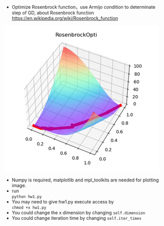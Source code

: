- Optimize Rosenbrock function，use Armijo condition to determinate step of GD, about
 Rosenbrock function https://en.wikipedia.org/wiki/Rosenbrock_function
 
![image](/image/opti.png)

- Numpy is required, matplotlib and mpl_toolkits are needed for plotting image.
- run  
`python hw1.py`
- You may need to give hw1.py execute access by  
`chmod +x hw1.py`
- You could change the x dimension by changing `self.dimension`
- You could change iteration time by changing `self.iter_times`
